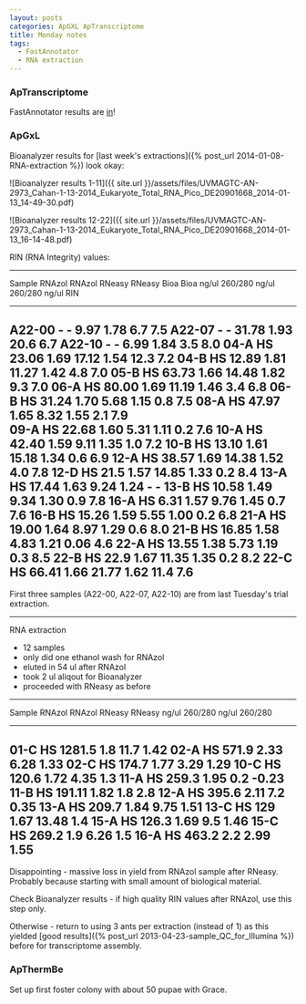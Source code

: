 ```yaml
---
layout: posts
categories: ApGXL ApTranscriptome
title: Monday notes
tags:
  - FastAnnotator
  - RNA extraction
---
```


### ApTranscriptome

FastAnnotator results are [in](http://fastannotator.cgu.edu.tw/job.php?jobid=13894410176993#page=hit)!


### ApGxL 

Bioanalyzer results for [last week's extractions]({% post_url 2014-01-08-RNA-extraction %}) look okay:

![Bioanalyzer results 1-11]({{ site.url }}/assets/files/UVMAGTC-AN-2973_Cahan-1-13-2014_Eukaryote_Total_RNA_Pico_DE20901668_2014-01-13_14-49-30.pdf)

![Bioanalyzer results 12-22]({{ site.url }}/assets/files/UVMAGTC-AN-2973_Cahan-1-13-2014_Eukaryote_Total_RNA_Pico_DE20901668_2014-01-13_16-14-48.pdf)

RIN (RNA Integrity) values:

--------------------------------------------------------------------------------
Sample      RNAzol     RNAzol     RNeasy      RNeasy		Bioa	   Bioa
            ng/ul      260/280     ng/ul      260/280		ng/ul	    RIN
-------    -------    ---------  --------    -----------   -------    ------
A22-00		  -			  -			9.97	   1.78			  6.7	    7.5
A22-07		  -			  -		   31.78	   1.93			 20.6		6.7
A22-10	      -			  -		    6.99	   1.84			  3.5		8.0
04-A HS     23.06       1.69       17.12       1.54			 12.3       7.2
04-B HS     12.89       1.81       11.27       1.42  		  4.8       7.0
05-B HS     63.73       1.66       14.48       1.82           9.3       7.0
06-A HS     80.00       1.69       11.19       1.46           3.4		6.8
06-B HS     31.24       1.70        5.68       1.15			  0.8		7.5
08-A HS     47.97       1.65        8.32       1.55			  2.1	    7.9  
09-A HS     22.68       1.60        5.31       1.11			  0.2	    7.6
10-A HS     42.40       1.59        9.11       1.35			  1.0	    7.2
10-B HS     13.10       1.61	   15.18       1.34           0.6       6.9
12-A HS     38.57       1.69       14.38       1.52			  4.0       7.8
12-D HS     21.5        1.57       14.85       1.33		      0.2		8.4
13-A HS     17.44		1.63	    9.24       1.24			   -	     - 
13-B HS     10.58       1.49        9.34       1.30			  0.9		7.8
16-A HS      6.31       1.57        9.76       1.45		      0.7	    7.6
16-B HS     15.26       1.59        5.55       1.00			  0.2       6.8	
21-A HS     19.00       1.64        8.97       1.29           0.6       8.0
21-B HS     16.85       1.58        4.83       1.21			  0.06      4.6
22-A HS     13.55       1.38        5.73       1.19           0.3 		8.5
22-B HS     22.9        1.67        11.35      1.35			  0.2		8.2
22-C HS     66.41       1.66        21.77      1.62			 11.4		7.6
--------------------------------------------------------------------------------

First three samples (A22-00, A22-07, A22-10) are from last Tuesday's trial extraction.

--------------------------------------

RNA extraction

- 12 samples
- only did one ethanol wash for RNAzol
- eluted in 54 ul after RNAzol
- took 2 ul aliqout for Bioanalyzer
- proceeded with RNeasy as before

-------------------------------------------------------
Sample      RNAzol     RNAzol     RNeasy      RNeasy
            ng/ul      260/280     ng/ul      260/280
-------    -------    ---------  --------    -----------
01-C HS		1281.5		1.8			11.7		1.42
02-A HS		571.9		2.33		6.28		1.33
02-C HS		174.7		1.77		3.29		1.29
10-C HS		120.6		1.72		4.35		1.3
11-A HS		259.3		1.95		0.2			-0.23
11-B HS		191.11		1.82		1.8			2.8
12-A HS		395.6		2.11		7.2			0.35
13-A HS		209.7		1.84		9.75		1.51
13-C HS		129			1.67		13.48		1.4
15-A HS		126.3		1.69		9.5			1.46
15-C HS		269.2		1.9			6.26		1.5
16-A HS		463.2		2.2			2.99		1.55
---------------------------------------------------------

Disappointing - massive loss in yield from RNAzol sample after RNeasy. 
Probably because starting with small amount of biological material.

Check Bioanalyzer results - if high quality RIN values after RNAzol, use this step only.

Otherwise - return to using 3 ants per extraction (instead of 1) as this yielded [good results]({% post_url 2013-04-23-sample_QC_for_Illumina %}) before for transcriptome assembly.

### ApThermBe

Set up first foster colony with about 50 pupae with Grace.

